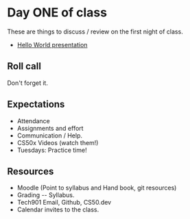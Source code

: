 # Day ONE of class

These are things to discuss / review on the first night of class.

- [Hello World presentation](https://docs.google.com/presentation/d/13mFT59E6FLPjrw9f60vJ8irJuHIdiSgk8OpodLppaR8/edit?usp=sharing)

## Roll call

Don't forget it.


## Expectations

- Attendance
- Assignments and effort
- Communication / Help.
- CS50x Videos (watch them!)
- Tuesdays: Practice time!

## Resources

- Moodle (Point to syllabus and Hand book, git resources)
- Grading -- Syllabus.
- Tech901 Email, Github, CS50.dev
- Calendar invites to the class.
